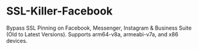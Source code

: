 # SSL-Killer-Facebook
Bypass SSL Pinning on Facebook, Messenger, Instagram &amp; Business Suite (Old to Latest Versions). Supports arm64-v8a, armeabi-v7a, and x86 devices.

